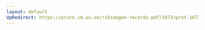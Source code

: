 ```yaml
---
layout: default
UpRedirect: https://pruto.im.uu.se/riksdagen-records-pdf/1873/prot-1873--ak--525/prot-1873--ak--525_001.pdf
---
```

